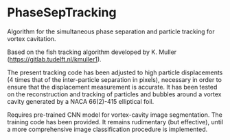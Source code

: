# PhaseSepTracking
Algorithm for the simultaneous phase separation and particle tracking for vortex cavitation.

Based on the fish tracking algorithm developed by K. Muller (https://gitlab.tudelft.nl/kmuller1).

The present tracking code has been adjusted to high particle displacements (4 times that of the inter-particle separation in pixels), necessary in order to ensure that the displacement measurement is accurate. It has been tested on the reconstruction and tracking of particles and bubbles around a vortex cavity generated by a NACA 66(2)-415 elliptical foil.

Requires pre-trained CNN model for vortex-cavity image segmentation. The training code has been provided. It remains rudimentary (but effective), until a more comprehensive image classification procedure is implemented.


